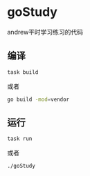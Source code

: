 # goStudy
andrew平时学习练习的代码

## 编译

```sh
task build
```

或者

```sh
go build -mod=vendor
```

## 运行

```sh
task run
```

或者

```sh
./goStudy
```
